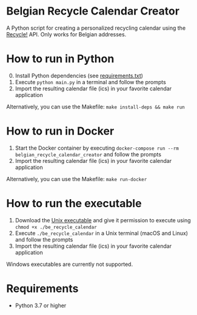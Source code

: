 # Belgian Recycle Calendar Creator

A Python script for creating a personalized recycling calendar using the [Recycle!](https://recycleapp.be) API. Only works for Belgian addresses.

# How to run in Python

0. Install Python dependencies (see [requirements.txt](requirements.txt))
1. Execute `python main.py` in a terminal and follow the prompts
2. Import the resulting calendar file (ics) in your favorite calendar application

Alternatively, you can use the Makefile: `make install-deps && make run`

# How to run in Docker

1. Start the Docker container by executing `docker-compose run --rm belgian_recycle_calendar_creator` and follow the prompts
2. Import the resulting calendar file (ics) in your favorite calendar application

Alternatively, you can use the Makefile: `make run-docker`

# How to run the executable

1. Download the [Unix executable](dist/be_recycle_calendar) and give it permission to execute using `chmod +x ./be_recycle_calendar`
2. Execute `./be_recycle_calendar` in a Unix terminal (macOS and Linux) and follow the prompts
3. Import the resulting calendar file (ics) in your favorite calendar application

Windows executables are currently not supported.

# Requirements

* Python 3.7 or higher
